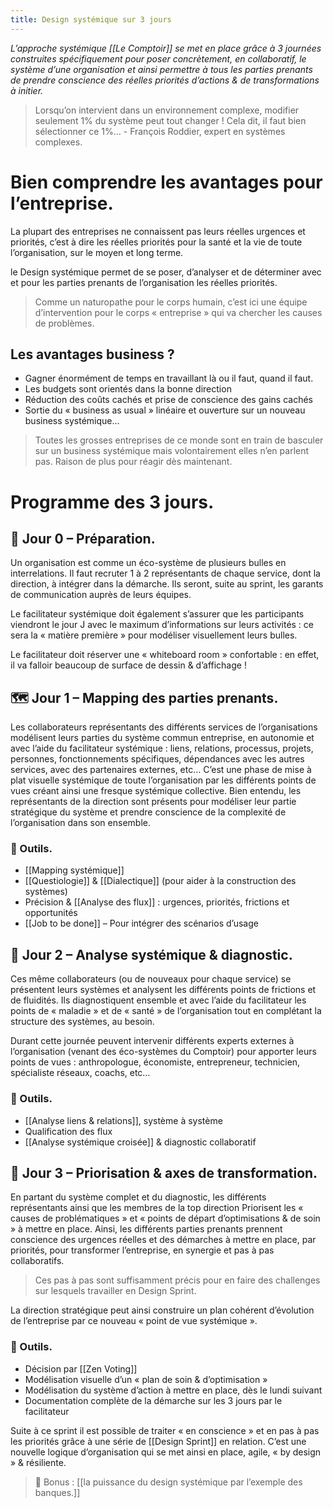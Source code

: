 ```yaml
---
title: Design systémique sur 3 jours
---
```


*L’approche systémique [[Le Comptoir]] se met en place grâce à 3 journées construites spécifiquement pour poser concrètement, en collaboratif, le système d’une organisation et ainsi permettre à tous les parties prenants de prendre conscience des réelles priorités d’actions & de transformations à initier.*

> Lorsqu’on intervient dans un environnement complexe, modifier seulement 1% du système peut tout changer ! Cela dit, il faut bien sélectionner ce 1%… - François Roddier, expert en systèmes complexes.

# Bien comprendre les avantages pour l’entreprise.

La plupart des entreprises ne connaissent pas leurs réelles urgences et priorités, c’est à dire les réelles priorités pour la santé et la vie de toute l’organisation, sur le moyen et long terme.

le Design systémique permet de se poser, d’analyser et de déterminer avec et pour les parties prenants de l’organisation les réelles priorités.

> Comme un naturopathe pour le corps humain, c’est ici une équipe d’intervention pour le corps « entreprise » qui va chercher les causes de problèmes.

## Les avantages business ?

- Gagner énormément de temps en travaillant là ou il faut, quand il faut.
- Les budgets sont orientés dans la bonne direction
- Réduction des coûts cachés et prise de conscience des gains cachés
- Sortie du « business as usual » linéaire et ouverture sur un nouveau business systémique…

> Toutes les grosses entreprises de ce monde sont en train de basculer sur un business systémique mais volontairement elles n’en parlent pas. Raison de plus pour réagir dès maintenant.

# Programme des 3 jours.

## 📆 Jour 0 – Préparation.

Un organisation est comme un éco-système de plusieurs bulles en interrelations. Il faut recruter 1 à 2 représentants de chaque service, dont la direction, à intégrer dans la démarche. Ils seront, suite au sprint, les garants de communication auprès de leurs équipes.

Le facilitateur systémique doit également s’assurer que les participants viendront le jour J avec le maximum d’informations sur leurs activités : ce sera la « matière première » pour modéliser visuellement leurs bulles.

Le facilitateur doit réserver une « whiteboard room » confortable : en effet, il va falloir beaucoup de surface de dessin & d’affichage !

## 🗺️ Jour 1 – Mapping des parties prenants.

Les collaborateurs représentants des différents services de l’organisations modélisent leurs parties du système commun entreprise, en autonomie et avec l’aide du facilitateur systémique : liens, relations, processus, projets, personnes, fonctionnements spécifiques, dépendances avec les autres services, avec des partenaires externes, etc… C’est une phase de mise à plat visuelle systémique de toute l’organisation par les différents points de vues créant ainsi une fresque systémique collective. Bien entendu, les représentants de la direction sont présents pour modéliser leur partie stratégique du système et prendre conscience de la complexité de l’organisation dans son ensemble.

### 🧰 Outils.

- [[Mapping systémique]]
- [[Questiologie]] & [[Dialectique]] (pour aider à la construction des systèmes)
- Précision & [[Analyse des flux]] : urgences, priorités, frictions et opportunités
- [[Job to be done]] – Pour intégrer des scénarios d’usage

## 👀 Jour 2 – Analyse systémique & diagnostic.

Ces même collaborateurs (ou de nouveaux pour chaque service) se présentent leurs systèmes et analysent les différents points de frictions et de fluidités. Ils diagnostiquent ensemble et avec l’aide du facilitateur les points de « maladie » et de « santé » de l’organisation tout en complétant la structure des systèmes, au besoin.

Durant cette journée peuvent intervenir différents experts externes à l’organisation (venant des éco-systèmes du Comptoir) pour apporter leurs points de vues : anthropologue, économiste, entrepreneur, technicien, spécialiste réseaux, coachs, etc…

### 🧰 Outils.

- [[Analyse liens & relations]], système à système
- Qualification des flux
- [[Analyse systémique croisée]] & diagnostic collaboratif


## 🧠 Jour 3 – Priorisation & axes de transformation.

En partant du système complet et du diagnostic, les différents représentants ainsi que les membres de la top direction Priorisent les « causes de problématiques » et « points de départ d’optimisations & de soin » à mettre en place. Ainsi, les différents parties prenants prennent conscience des urgences réelles et des démarches à mettre en place, par priorités, pour transformer l’entreprise, en synergie et pas à pas collaboratifs.

> Ces pas à pas sont suffisamment précis pour en faire des challenges sur lesquels travailler en Design Sprint.

La direction stratégique peut ainsi construire un plan cohérent d’évolution de l’entreprise par ce nouveau « point de vue systémique ».

### 🧰 Outils.

- Décision par [[Zen Voting]]
- Modélisation visuelle d’un « plan de soin & d’optimisation »
- Modélisation du système d’action à mettre en place, dès le lundi suivant
- Documentation complète de la démarche sur les 3 jours par le facilitateur

Suite à ce sprint il est possible de traiter « en conscience » et en pas à pas les priorités grâce à une série de [[Design Sprint]] en relation. C’est une nouvelle logique d’organisation qui se met ainsi en place, agile, « by design » & résiliente.

> 🚀 Bonus : [[la puissance du design systémique par l’exemple des banques.]]



